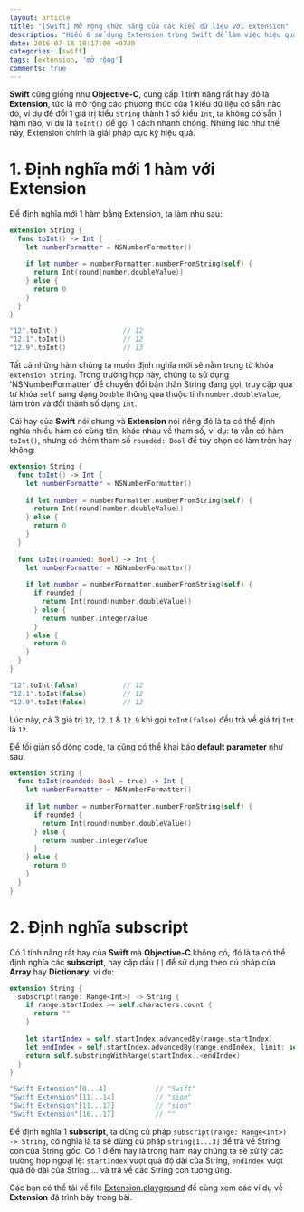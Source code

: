 ```yaml
---
layout: article
title: "[Swift] Mở rộng chức năng của các kiểu dữ liệu với Extension"
description: "Hiểu & sử dụng Extension trong Swift để làm việc hiệu quả hơn với các kiểu dữ liệu"
date: 2016-07-18 10:17:00 +0700
categories: [swift]
tags: [extension, 'mở rộng']
comments: true
---
```


**Swift** cũng giống như **Objective-C**, cung cấp 1 tính năng rất hay đó là **Extension**, tức là mở rộng các phương thức của 1 kiểu dữ liệu có sẵn nào đó, ví dụ để đổi 1 giá trị kiểu `String` thành 1 số kiểu `Int`, ta không có sẵn 1 hàm nào, ví dụ là `toInt()` để gọi 1 cách nhanh chóng. Những lúc như thế này, Extension chính là giải pháp cực kỳ hiệu quả.

# 1. Định nghĩa mới 1 hàm với Extension #

Để định nghĩa mới 1 hàm bằng Extension, ta làm như sau:

```swift
extension String {
  func toInt() -> Int {
    let numberFormatter = NSNumberFormatter()
    
    if let number = numberFormatter.numberFromString(self) {
      return Int(round(number.doubleValue))
    } else {
      return 0
    }
  }
}

"12".toInt()                // 12
"12.1".toInt()              // 12
"12.9".toInt()              // 13
```

Tất cả những hàm chúng ta muốn định nghĩa mới sẽ nằm trong từ khóa `extension String`. Trong trường hợp này, chúng ta sử dụng 'NSNumberFormatter' để chuyển đổi bản thân String đang gọi, truy cập qua từ khóa `self` sang dạng `Double` thông qua thuộc tính `number.doubleValue`, làm tròn và đổi thành số dạng `Int`.

Cái hay của **Swift** nói chung và **Extension** nói riêng đó là ta có thể định nghĩa nhiều hàm có cùng tên, khác nhau về tham số, ví dụ: ta vẫn có hàm `toInt()`, nhưng có thêm tham số `rounded: Bool` để tùy chọn có làm tròn hay không:

```swift
extension String {
  func toInt() -> Int {
    let numberFormatter = NSNumberFormatter()
    
    if let number = numberFormatter.numberFromString(self) {
      return Int(round(number.doubleValue))
    } else {
      return 0
    }
  }
  
  func toInt(rounded: Bool) -> Int {
    let numberFormatter = NSNumberFormatter()
    
    if let number = numberFormatter.numberFromString(self) {
      if rounded {
        return Int(round(number.doubleValue))
      } else {
        return number.integerValue
      }
    } else {
      return 0
    }
  }
}

"12".toInt(false)           // 12
"12.1".toInt(false)         // 12
"12.9".toInt(false)         // 12
```

Lúc này, cả 3 giá trị `12`, `12.1` & `12.9` khi gọi `toInt(false)` đều trả về giá trị `Int` là `12`.

Để tối giản số dòng code, ta cũng có thể khai báo **default parameter** như sau:

```swift
extension String {
  func toInt(rounded: Bool = true) -> Int {
    let numberFormatter = NSNumberFormatter()
    
    if let number = numberFormatter.numberFromString(self) {
      if rounded {
        return Int(round(number.doubleValue))
      } else {
        return number.integerValue
      }
    } else {
      return 0
    }
  }
}
```

# 2. Định nghĩa subscript #

Có 1 tính năng rất hay của **Swift** mà **Objective-C** không có, đó là ta có thể định nghĩa các **subscript**, hay cặp dấu `[]` để sử dụng theo cú pháp của **Array** hay **Dictionary**, ví dụ:

```swift
extension String {
  subscript(range: Range<Int>) -> String {
    if range.startIndex >= self.characters.count {
      return ""
    }
    
    let startIndex = self.startIndex.advancedBy(range.startIndex)
    let endIndex = self.startIndex.advancedBy(range.endIndex, limit: self.endIndex)
    return self.substringWithRange(startIndex..<endIndex)
  }
}

"Swift Extension"[0...4]            // "Swift"
"Swift Extension"[11...14]          // "sion"
"Swift Extension"[11...17]          // "sion"
"Swift Extension"[16...17]          // ""
```

Để định nghĩa 1 **subscript**, ta dùng cú pháp `subscript(range: Range<Int>) -> String`, có nghĩa là ta sẽ dùng cú pháp `string[1...3]` để trả về String con của String gốc. Có 1 điểm hay là trong hàm này chúng ta sẽ xử lý các trường hợp ngoại lệ: `startIndex` vượt quá độ dài của String, `endIndex` vượt quá độ dài của String,... và trả về các String con tương ứng.

Các bạn có thể tải về file [Extension.playground][attachment] để cùng xem các ví dụ về **Extension** đã trình bày trong bài.

[attachment]:               /assets/downloads/swift/2016-07-18-Extension.zip

